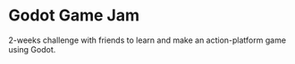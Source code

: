 # Godot Game Jam

2-weeks challenge with friends to learn and make an action-platform game using Godot.